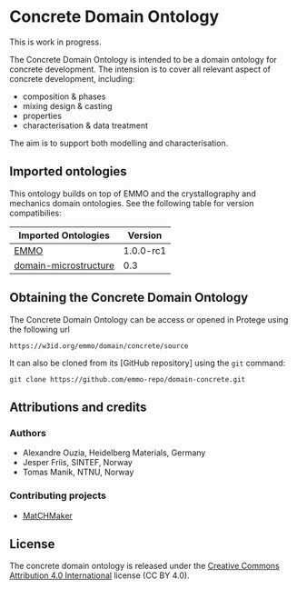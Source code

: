

Concrete Domain Ontology
========================
This is work in progress.

The Concrete Domain Ontology is intended to be a domain ontology
for concrete development.  The intension is to cover all relevant
aspect of concrete development, including:
  - composition & phases
  - mixing design & casting
  - properties
  - characterisation & data treatment

The aim is to support both  modelling and characterisation.


Imported ontologies
-------------------
This ontology builds on top of EMMO and the crystallography and
mechanics domain ontologies. See the following table for version
compatibilies:

| Imported Ontologies     | Version           |
| ----------------------- | ----------------- |
| [EMMO]                  | 1.0.0-rc1         |
| [domain-microstructure] | 0.3               |


Obtaining the Concrete Domain Ontology
--------------------------------------------
The Concrete Domain Ontology can be access or opened in Protege
using the following url

    https://w3id.org/emmo/domain/concrete/source

It can also be cloned from its [GitHub repository] using the `git`
command:

    git clone https://github.com/emmo-repo/domain-concrete.git



Attributions and credits
------------------------
### Authors
- Alexandre Ouzia, Heidelberg Materials, Germany
- Jesper Friis, SINTEF, Norway
- Tomas Manik, NTNU, Norway


### Contributing projects
- [MatCHMaker]


License
-------
The concrete domain ontology is released under the [Creative Commons
Attribution 4.0
International](https://creativecommons.org/licenses/by/4.0/legalcode)
license (CC BY 4.0).


[EMMO]: https://github.com/emmo-repo/EMMO
[domain-microstructure]: https://github.com/emmo-repo/domain-microstructure
[domain-concrete]: https://github.com/emmo-repo/domain-concrete
[github-ssh]: https://docs.github.com/en/github/authenticating-to-github/generating-a-new-ssh-key-and-adding-it-to-the-ssh-agent
[MatCHMaker]: https://he-matchmaker.eu/
